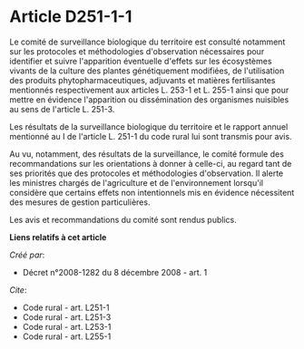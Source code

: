 # Article D251-1-1

Le comité de surveillance biologique du territoire est consulté notamment sur les protocoles et méthodologies d'observation
nécessaires pour identifier et suivre l'apparition éventuelle d'effets sur les écosystèmes vivants de la culture des plantes
génétiquement modifiées, de l'utilisation des produits phytopharmaceutiques, adjuvants et matières fertilisantes mentionnés
respectivement aux articles L. 253-1 et L. 255-1 ainsi que pour mettre en évidence l'apparition ou dissémination des
organismes nuisibles au sens de l'article L. 251-3. 

Les résultats de la surveillance biologique du territoire et le rapport annuel mentionné au I de l'article L. 251-1 du code
rural lui sont transmis pour avis. 

Au vu, notamment, des résultats de la surveillance, le comité formule des recommandations sur les orientations à donner à
celle-ci, au regard tant de ses priorités que des protocoles et méthodologies d'observation. Il alerte les ministres chargés
de l'agriculture et de l'environnement lorsqu'il considère que certains effets non intentionnels mis en évidence nécessitent
des mesures de gestion particulières. 

Les avis et recommandations du comité sont rendus publics.

**Liens relatifs à cet article**

_Créé par_:

  - Décret n°2008-1282 du 8 décembre 2008 - art. 1

_Cite_:

  - Code rural - art. L251-1
  - Code rural - art. L251-3
  - Code rural - art. L253-1
  - Code rural - art. L255-1
